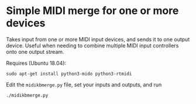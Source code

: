 # Simple MIDI merge for one or more devices

Takes input from one or more MIDI input devices, and sends it to one output device. Useful when needing to combine multiple MIDI input controllers onto one output stream.

Requires (Ubuntu 18.04): 

```
sudo apt-get install python3-mido python3-rtmidi
```

Edit the `midikbmerge.py` file, set your inputs and outputs, and run

```
./midikbmerge.py

```

